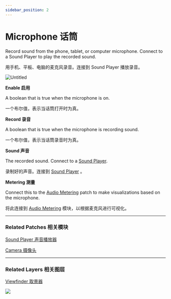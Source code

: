 ```yaml
---
sidebar_position: 2
---
```


# Microphone 话筒

Record sound from the phone, tablet, or computer microphone. Connect to a Sound Player to play the recorded sound.

用手机、平板、电脑的麦克风录音。连接到 Sound Player 播放录音。

![Untitled](https://s3.us-west-2.amazonaws.com/secure.notion-static.com/ad80c3fa-6467-48fd-98c7-648180b8ae5a/Untitled.png?X-Amz-Algorithm=AWS4-HMAC-SHA256&X-Amz-Content-Sha256=UNSIGNED-PAYLOAD&X-Amz-Credential=AKIAT73L2G45EIPT3X45%2F20220602%2Fus-west-2%2Fs3%2Faws4_request&X-Amz-Date=20220602T165952Z&X-Amz-Expires=86400&X-Amz-Signature=4e2f02babda7325d13f417277fb28b94bced7210bb2527660ee062fbf65e114a&X-Amz-SignedHeaders=host&response-content-disposition=filename%20%3D%22Untitled.png%22&x-id=GetObject)

**Enable 启用**

A boolean that is true when the microphone is on.

一个布尔值，表示当话筒打开时为真。

**Record 录音**

A boolean that is true when the microphone is recording sound.

一个布尔值，表示当话筒录音时为真。

**Sound 声音**

The recorded sound. Connect to a [Sound Player](https://www.notion.so/Sound-Player-7d68cd2d64774da9a303098f46cf93bb).

录制好的声音。连接到 [Sound Player](https://www.notion.so/Sound-Player-7d68cd2d64774da9a303098f46cf93bb) 。

**Metering 测量**

Connect this to the [Audio Metering](https://www.notion.so/Audio-Metering-fbcb624f9eda474d9466cbae227613eb) patch to make visualizations based on the microphone.

将此连接到 [Audio Metering](https://www.notion.so/Audio-Metering-fbcb624f9eda474d9466cbae227613eb) 模块，以根据麦克风进行可视化。

------

### Related Patches 相关模块

[Sound Player 声音播放器](https://www.notion.so/Sound-Player-7d68cd2d64774da9a303098f46cf93bb)

[Camera 摄像头](https://www.notion.so/Camera-9c7180dffcf04adb954c5c9980b953e1)

------

### Related Layers 相关图层

[Viewfinder 取景器](https://www.notion.so/Viewfinder-835ce69484f545a5a4adf5c1c2a3e0ac)



![](https://s3.us-west-2.amazonaws.com/secure.notion-static.com/d910f768-bbc5-48e2-aa5f-4c89da947dfb/Untitled.png?X-Amz-Algorithm=AWS4-HMAC-SHA256&X-Amz-Content-Sha256=UNSIGNED-PAYLOAD&X-Amz-Credential=AKIAT73L2G45EIPT3X45%2F20220602%2Fus-west-2%2Fs3%2Faws4_request&X-Amz-Date=20220602T170000Z&X-Amz-Expires=86400&X-Amz-Signature=737d0527dae1e6b07e1be107a8d1e0c76b4946af7b4966a45ea91a93d046df81&X-Amz-SignedHeaders=host&response-content-disposition=filename%20%3D%22Untitled.png%22&x-id=GetObject)

